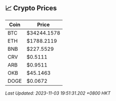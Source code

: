 ## 📈 Crypto Prices

| Coin | Price |
| ---- | ----- |
| BTC | $34244.1578 |
| ETH | $1788.2119 |
| BNB | $227.5529 |
| CRV | $0.5111 |
| ARB | $0.9511 |
| OKB | $45.1463 |
| DOGE | $0.0672 |

_Last Updated: 2023-11-03 19:51:31.202 +0800 HKT_